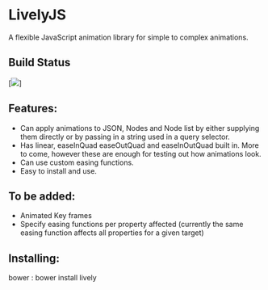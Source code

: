 # LivelyJS
A flexible JavaScript animation library for simple to complex animations.

## Build Status
[<img src="https://covenent.visualstudio.com/_apis/public/build/definitions/0d1bc4fd-677d-4e8a-8eaa-37c4fe18e311/5/badge"/>]

## Features: 
* Can apply animations to JSON, Nodes and Node list by either supplying them directly or by passing in a string used in a query selector.
* Has linear, easeInQuad easeOutQuad and easeInOutQuad built in. More to come, however these are enough for testing out how animations look.
* Can use custom easing functions.
* Easy to install and use.

## To be added:
* Animated Key frames
* Specify easing functions per property affected (currently the same easing function affects all properties for a given target)


## Installing:
 bower : bower install lively
 
